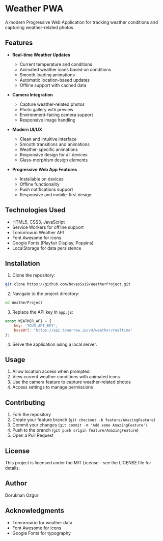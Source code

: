 # Weather PWA

A modern Progressive Web Application for tracking weather conditions and capturing weather-related photos.

## Features

- **Real-time Weather Updates**
  - Current temperature and conditions
  - Animated weather icons based on conditions
  - Smooth loading animations
  - Automatic location-based updates
  - Offline support with cached data

- **Camera Integration**
  - Capture weather-related photos
  - Photo gallery with preview
  - Environment-facing camera support
  - Responsive image handling

- **Modern UI/UX**
  - Clean and intuitive interface
  - Smooth transitions and animations
  - Weather-specific animations
  - Responsive design for all devices
  - Glass-morphism design elements

- **Progressive Web App Features**
  - Installable on devices
  - Offline functionality
  - Push notifications support
  - Responsive and mobile-first design

## Technologies Used

- HTML5, CSS3, JavaScript
- Service Workers for offline support
- Tomorrow.io Weather API
- Font Awesome for icons
- Google Fonts (Playfair Display, Poppins)
- LocalStorage for data persistence

## Installation

1. Clone the repository:
```bash
git clone https://github.com/NovasSs19/WeatherProject.git
```

2. Navigate to the project directory:
```bash
cd WeatherProject
```

3. Replace the API key in `app.js`:
```javascript
const WEATHER_API = {
    key: 'YOUR_API_KEY',
    baseUrl: 'https://api.tomorrow.io/v4/weather/realtime'
};
```

4. Serve the application using a local server.

## Usage

1. Allow location access when prompted
2. View current weather conditions with animated icons
3. Use the camera feature to capture weather-related photos
4. Access settings to manage permissions

## Contributing

1. Fork the repository
2. Create your feature branch (`git checkout -b feature/AmazingFeature`)
3. Commit your changes (`git commit -m 'Add some AmazingFeature'`)
4. Push to the branch (`git push origin feature/AmazingFeature`)
5. Open a Pull Request

## License

This project is licensed under the MIT License - see the LICENSE file for details.

## Author

Dorukhan Ozgur

## Acknowledgments

- Tomorrow.io for weather data
- Font Awesome for icons
- Google Fonts for typography
